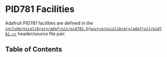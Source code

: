 # PID781 Facilities
Adafruit PID781 facilities are defined in the
[`include/picolibrary/adafruit/pid781.h`](https://github.com/apcountryman/picolibrary/blob/main/include/picolibrary/adafruit/pid781.h)/[`source/picolibrary/adafruit/pid781.cc`](https://github.com/apcountryman/picolibrary/blob/main/source/picolibrary/adafruit/pid781.cc)
header/source file pair.

## Table of Contents
